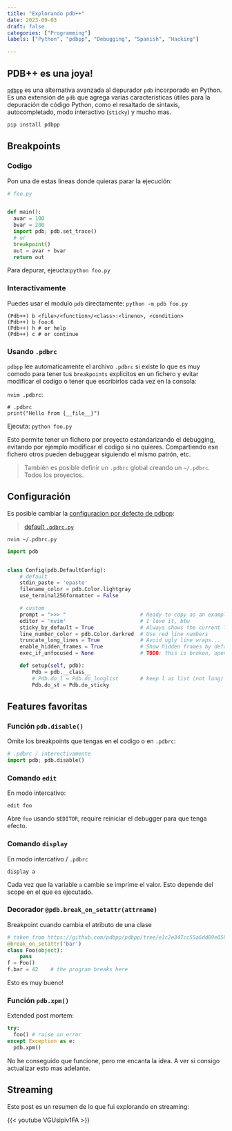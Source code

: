```yaml
---
title: "Explorando pdb++"
date: 2023-09-03
draft: false
categories: ["Programming"]
labels: ["Python", "pdbpp", "Debugging", "Spanish", "Hacking"]

---
```



## PDB++ es una joya!

[`pdbpp`][repo] es una alternativa avanzada al depurador `pdb` incorporado en
Python. Es una extensión de `pdb` que agrega varias características útiles para
la depuración de código Python, como el resaltado de sintaxis, autocompletado,
modo interactivo (`sticky`) y mucho mas.

```bash
pip install pdbpp
```


## Breakpoints


### Codigo

Pon una de estas lineas donde quieras parar la ejecución:

```python
# foo.py


def main():
  avar = 100
  bvar = 200
  import pdb; pdb.set_trace()
  # or
  breakpoint()
  out = avar + bvar
  return out
```

Para depurar, ejeucta:`python foo.py`

### Interactivamente

Puedes usar el modulo `pdb` directamente: `python -m pdb foo.py`

```
(Pdb++) b <file>/<function>/<class>:<lineno>, <condition>
(Pdb++) b foo:6
(Pdb++) h # or help
(Pdb++) c # or continue
```


### Usando `.pdbrc`

`pdbpp` lee automaticamente el archivo `.pdbrc` si existe lo que es muy comodo
para tener tus `breakpoints` explicitos en un fichero y evitar modificar el
codigo o tener que escribirlos cada vez en la consola:

`nvim .pdbrc`:

```
# .pdbrc
print("Hello from {__file__}")
```


Ejecuta: `python foo.py`


Esto permite tener un fichero por proyecto estandarizando el debugging,
evitando por ejemplo modificar el codigo si no quieres. Compartiendo ese
fichero otros pueden debuggear siguiendo el mismo patrón, etc.

> También es posible definir un `.pdbrc` global creando un `~/.pdbrc`. Todos
> los proyectos.

## Configuración

Es posible cambiar la [configuracion por defecto de pdbpp][config]:

> [default `.pdbrc.py`][pdbrc.py]

`nvim ~/.pdbrc.py`

```python
import pdb


class Config(pdb.DefaultConfig):
    # default
    stdin_paste = 'epaste'
    filename_color = pdb.Color.lightgray
    use_terminal256formatter = False

    # custom
    prompt = ">>> "                        # Ready to copy as an example
    editor = 'nvim'                        # I love it, btw
    sticky_by_default = True               # Always shows the current long line first
    line_number_color = pdb.Color.darkred  # Use red line numbers
    truncate_long_lines = True             # Avoid ugly line wraps...
    enable_hidden_frames = True            # Show hidden frames by default
    exec_if_unfocused = None               # TODO: this is broken, open a issue.

    def setup(self, pdb):
        Pdb = pdb.__class__
        # Pdb.do_l = Pdb.do_longlist       # keep l as list (not long)
        Pdb.do_st = Pdb.do_sticky
```

## Features favoritas

### Función `pdb.disable()`

Omite los breakpoints que tengas en el codigo o en `.pdbrc`:

```python
# .pdbrc / interectivamente
import pdb; pdb.disable()
```


### Comando `edit`


En modo intercativo:

```
edit foo
```

Abre `foo` usando `$EDITOR`, require reiniciar el debugger para que tenga
efecto.


### Comando `display`

En modo intercativo / `.pdbrc`

```
display a
```

Cada vez que la variable `a` cambie se imprime el valor. Esto depende del scope
en el que es ejecutado.

### Decorador `@pdb.break_on_setattr(attrname)`


Breakpoint cuando cambia el atributo de una clase

```python
# taken from https://github.com/pdbpp/pdbpp/tree/e1c2e347cc55a6dd89e058e56a1366ada68884bc
@break_on_setattr('bar')
class Foo(object):
    pass
f = Foo()
f.bar = 42    # the program breaks here
```

Esto es muy bueno!

### Función `pdb.xpm()`

Extended post mortem:

```python
try:
  foo() # raise an error
except Exception as e:
  pdb.xpm()
```

No he conseguido que funcione, pero me encanta la idea. A ver si consigo
actualizar esto mas adelante.


## Streaming

Este post es un resumen de lo que fui explorando en streaming:

{{< youtube VGUsipiv1FA >}}

<!-- links -->
[repo]: https://github.com/pdbpp/pdbpp
[config]: https://github.com/pdbpp/pdbpp/tree/master#configuration-and-customization
[pdbrc.py]: https://github.com/pdbpp/pdbpp/blob/master/pdbrc.py

